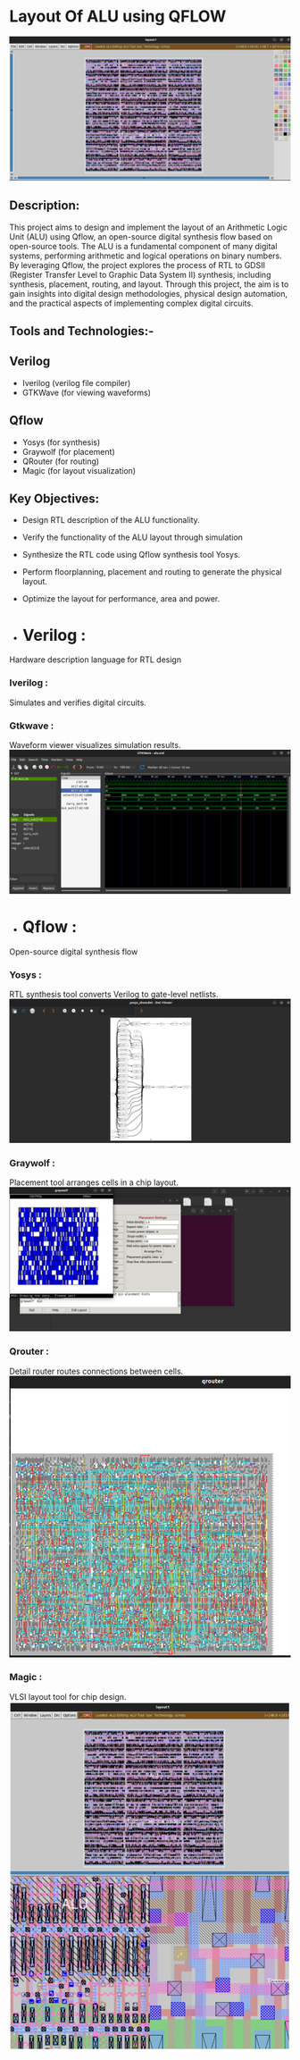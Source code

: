 #  Layout Of ALU using QFLOW 
![pro](https://github.com/jagadeesh342/P1.Layout-of-ALU-using-QFLOW-/blob/main/Layout%20of%20ALU%20in%20MAGIC.png)
 
## Description:
This project aims to design and implement the layout of an Arithmetic Logic Unit (ALU) using Qflow, an open-source digital synthesis flow based on open-source tools. The ALU is a fundamental component of many digital systems, performing arithmetic and logical operations on binary numbers. By leveraging Qflow, the project explores the process of RTL to GDSII (Register Transfer Level to Graphic Data System II) synthesis, including synthesis, placement, routing, and layout. Through this project, the aim is to gain insights into digital design methodologies, physical design automation, and the practical aspects of implementing complex digital circuits.





## Tools and Technologies:-  

## Verilog
- Iverilog (verilog file compiler)
- GTKWave (for viewing waveforms)
  
## Qflow
- Yosys (for synthesis)
- Graywolf (for placement)
- QRouter (for routing)
- Magic (for layout visualization)





## Key Objectives:

- Design RTL description of the ALU functionality.
- Verify the  functionality of the ALU layout through simulation
- Synthesize the RTL code using Qflow synthesis tool Yosys.
- Perform floorplanning, placement and routing to generate the physical layout.
- Optimize the layout for performance, area and power.










-    # Verilog :
  Hardware description language for RTL design
 ### Iverilog :
Simulates and verifies digital circuits.
 ### Gtkwave : 
 Waveform viewer visualizes simulation results.
 ![pro](https://github.com/jagadeesh342/P1.Layout-of-ALU-using-QFLOW-/blob/main/Simulation%20using%20GTKWAVE.png)

 
-    # Qflow : 
  Open-source digital synthesis flow
 ### Yosys : 
RTL synthesis tool converts Verilog to gate-level netlists.
![pro](https://github.com/jagadeesh342/P1.Layout-of-ALU-using-QFLOW-/blob/main/ALU%20synthesis%20using%20YOSYS.png)
### Graywolf : 
Placement tool arranges cells in a chip layout.
![pro](https://github.com/jagadeesh342/P1.Layout-of-ALU-using-QFLOW-/blob/main/Placement.png)
### Qrouter :
Detail router routes connections between cells.
![pro](https://github.com/jagadeesh342/P1.Layout-of-ALU-using-QFLOW-/blob/main/Routing.png)
### Magic : 
VLSI layout tool for chip design.
![pro](https://github.com/jagadeesh342/P1.Layout-of-ALU-using-QFLOW-/blob/main/Layouts%20of%20ALU.jpg)





